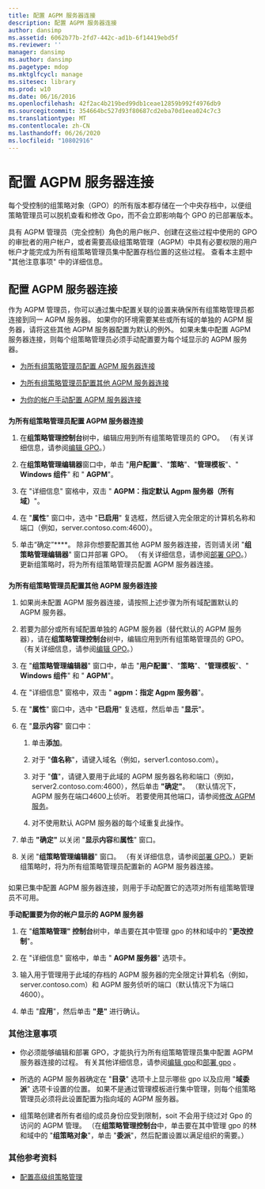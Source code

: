 ```yaml
---
title: 配置 AGPM 服务器连接
description: 配置 AGPM 服务器连接
author: dansimp
ms.assetid: 6062b77b-2fd7-442c-ad1b-6f14419ebd5f
ms.reviewer: ''
manager: dansimp
ms.author: dansimp
ms.pagetype: mdop
ms.mktglfcycl: manage
ms.sitesec: library
ms.prod: w10
ms.date: 06/16/2016
ms.openlocfilehash: 42f2ac4b219bed99db1ceae12859b992f4976db9
ms.sourcegitcommit: 354664bc527d93f80687cd2eba70d1eea024c7c3
ms.translationtype: MT
ms.contentlocale: zh-CN
ms.lasthandoff: 06/26/2020
ms.locfileid: "10802916"
---
```

# 配置 AGPM 服务器连接


每个受控制的组策略对象（GPO）的所有版本都存储在一个中央存档中，以便组策略管理员可以脱机查看和修改 Gpo，而不会立即影响每个 GPO 的已部署版本。

具有 AGPM 管理员（完全控制）角色的用户帐户、创建在这些过程中使用的 GPO 的审批者的用户帐户，或者需要高级组策略管理（AGPM）中具有必要权限的用户帐户才能完成为所有组策略管理员集中配置存档位置的这些过程。 查看本主题中 "其他注意事项" 中的详细信息。

## 配置 AGPM 服务器连接


作为 AGPM 管理员，你可以通过集中配置关联的设置来确保所有组策略管理员都连接到同一 AGPM 服务器。 如果你的环境需要某些或所有域的单独的 AGPM 服务器，请将这些其他 AGPM 服务器配置为默认的例外。 如果未集中配置 AGPM 服务器连接，则每个组策略管理员必须手动配置要为每个域显示的 AGPM 服务器。

-   [为所有组策略管理员配置 AGPM 服务器连接](#bkmk-defaultarchiveloc)

-   [为所有组策略管理员配置其他 AGPM 服务器连接](#bkmk-additionalarchiveloc)

-   [为你的帐户手动配置 AGPM 服务器连接](#bkmk-manuallyconfigurearchiveloc)

### <a href="" id="bkmk-defaultarchiveloc"></a>

**为所有组策略管理员配置 AGPM 服务器连接**

1.  在**组策略管理控制台**树中，编辑应用到所有组策略管理员的 GPO。 （有关详细信息，请参阅[编辑 GPO](editing-a-gpo-agpm30ops.md)。）

2.  在**组策略管理编辑器**窗口中，单击 "**用户配置**"、"**策略**"、"**管理模板**"、" **Windows 组件**" 和 " **AGPM**"。

3.  在 "详细信息" 窗格中，双击 " **AGPM：指定默认 Agpm 服务器（所有域）**"。

4.  在 "**属性**" 窗口中，选中 "**已启用**" 复选框，然后键入完全限定的计算机名称和端口（例如，server.contoso.com:4600）。

5.  单击“确定”****。 除非你想要配置其他 AGPM 服务器连接，否则请关闭 "**组策略管理编辑器**" 窗口并部署 GPO。 （有关详细信息，请参阅[部署 GPO](deploy-a-gpo-agpm30ops.md)。）更新组策略时，将为所有组策略管理员配置 AGPM 服务器连接。

### <a href="" id="bkmk-additionalarchiveloc"></a>

**为所有组策略管理员配置其他 AGPM 服务器连接**

1.  如果尚未配置 AGPM 服务器连接，请按照上述步骤为所有域配置默认的 AGPM 服务器。

2.  若要为部分或所有域配置单独的 AGPM 服务器（替代默认的 AGPM 服务器），请在**组策略管理控制台**树中，编辑应用到所有组策略管理员的 GPO。 （有关详细信息，请参阅[编辑 GPO](editing-a-gpo-agpm30ops.md)。）

3.  在 "**组策略管理编辑器**" 窗口中，单击 "**用户配置**"、"**策略**"、"**管理模板**"、" **Windows 组件**" 和 " **AGPM**"。

4.  在 "详细信息" 窗格中，双击 " **agpm：指定 Agpm 服务器**"。

5.  在 "**属性**" 窗口中，选中 "**已启用**" 复选框，然后单击 "**显示**"。

6.  在 "**显示内容**" 窗口中：

    1.  单击**添加**。

    2.  对于 "**值名称**"，请键入域名（例如，server1.contoso.com）。

    3.  对于 "**值**"，请键入要用于此域的 AGPM 服务器名称和端口（例如，server2.contoso.com:4600），然后单击 **"确定"**。 （默认情况下，AGPM 服务在端口4600上侦听。 若要使用其他端口，请参阅[修改 AGPM 服务](modify-the-agpm-service-agpm30ops.md)。

    4.  对不使用默认 AGPM 服务器的每个域重复此操作。

7.  单击 **"确定"** 以关闭 "**显示内容**和**属性**" 窗口。

8.  关闭 "**组策略管理编辑器**" 窗口。 （有关详细信息，请参阅[部署 GPO](deploy-a-gpo-agpm30ops.md)。）更新组策略时，将为所有组策略管理员配置新的 AGPM 服务器连接。

### <a href="" id="bkmk-manuallyconfigurearchiveloc"></a>

如果已集中配置 AGPM 服务器连接，则用于手动配置它的选项对所有组策略管理员不可用。

**手动配置要为你的帐户显示的 AGPM 服务器**

1.  在 "**组策略管理" 控制台**树中，单击要在其中管理 gpo 的林和域中的 "**更改控制**"。

2.  在 "详细信息" 窗格中，单击 " **AGPM 服务器**" 选项卡。

3.  输入用于管理用于此域的存档的 AGPM 服务器的完全限定计算机名（例如，server.contoso.com）和 AGPM 服务侦听的端口（默认情况下为端口4600）。

4.  单击 "**应用**"，然后单击 **"是"** 进行确认。

### 其他注意事项

-   你必须能够编辑和部署 GPO，才能执行为所有组策略管理员集中配置 AGPM 服务器连接的过程。 有关其他详细信息，请参阅[编辑 gpo](editing-a-gpo-agpm30ops.md)和[部署 gpo](deploy-a-gpo-agpm30ops.md) 。

-   所选的 AGPM 服务器确定在 "**目录**" 选项卡上显示哪些 gpo 以及应用 "**域委派**" 选项卡设置的位置。 如果不是通过管理模板进行集中管理，则每个组策略管理员必须将此设置配置为指向域的 AGPM 服务器。

-   组策略创建者所有者组的成员身份应受到限制，soit 不会用于绕过对 Gpo 的访问的 AGPM 管理。 （在**组策略管理控制台**中，单击要在其中管理 gpo 的林和域中的 "**组策略对象**"，单击 "**委派**"，然后配置设置以满足组织的需要。）

### 其他参考资料

-   [配置高级组策略管理](configuring-advanced-group-policy-management.md)

 

 





